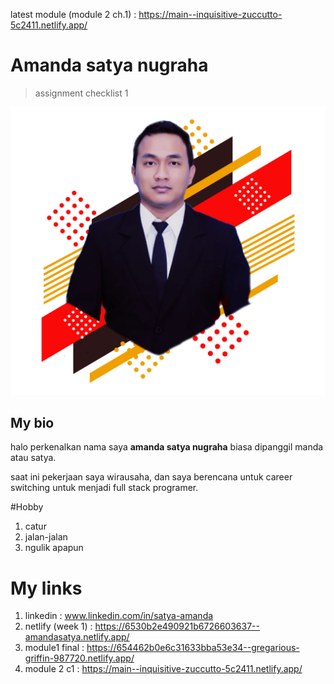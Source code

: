 latest module (module 2 ch.1) : https://main--inquisitive-zuccutto-5c2411.netlify.app/

# Amanda satya nugraha

> assignment checklist 1

![amanda satya](./assets/aset%20porto/profile.png)

## My bio

halo perkenalkan nama saya **amanda satya nugraha** biasa dipanggil manda atau satya.

saat ini pekerjaan saya wirausaha, dan saya berencana untuk career switching untuk menjadi full stack programer.

#Hobby

1. catur
2. jalan-jalan
3. ngulik apapun

# My links

1. linkedin : www.linkedin.com/in/satya-amanda
2. netlify (week 1) : https://6530b2e490921b6726603637--amandasatya.netlify.app/
3. module1 final : https://654462b0e6c31633bba53e34--gregarious-griffin-987720.netlify.app/
4. module 2 c1 : https://main--inquisitive-zuccutto-5c2411.netlify.app/
